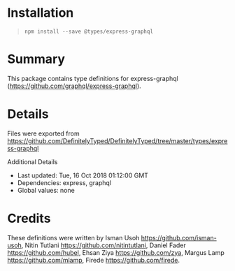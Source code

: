 # Installation
> `npm install --save @types/express-graphql`

# Summary
This package contains type definitions for express-graphql (https://github.com/graphql/express-graphql).

# Details
Files were exported from https://github.com/DefinitelyTyped/DefinitelyTyped/tree/master/types/express-graphql

Additional Details
 * Last updated: Tue, 16 Oct 2018 01:12:00 GMT
 * Dependencies: express, graphql
 * Global values: none

# Credits
These definitions were written by Isman Usoh <https://github.com/isman-usoh>, Nitin Tutlani <https://github.com/nitintutlani>, Daniel Fader <https://github.com/hubel>, Ehsan Ziya <https://github.com/zya>, Margus Lamp <https://github.com/mlamp>, Firede <https://github.com/firede>.
